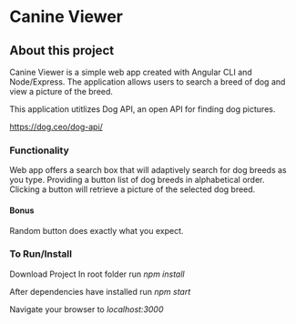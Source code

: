 # Canine Viewer

## About this project

Canine Viewer is a simple web app created with Angular CLI and Node/Express. The application allows users to search a breed of dog and view a picture of the breed.
 
This application utitlizes Dog API, an open API for finding dog pictures.

https://dog.ceo/dog-api/

### Functionality
Web app offers a search box that will adaptively search for dog breeds as you type. Providing a button list of dog breeds in alphabetical order. Clicking a button will retrieve a picture of the selected dog breed. 

#### Bonus 
Random button does exactly what you expect. 

### To Run/Install

Download Project
In root folder run *npm install*

After dependencies have installed run *npm start*

Navigate your browser to *localhost:3000*


